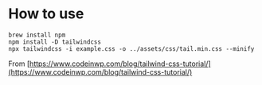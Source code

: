 # How to use

```
brew install npm
npm install -D tailwindcss
npx tailwindcss -i example.css -o ../assets/css/tail.min.css --minify
```

From [https://www.codeinwp.com/blog/tailwind-css-tutorial/](https://www.codeinwp.com/blog/tailwind-css-tutorial/)

